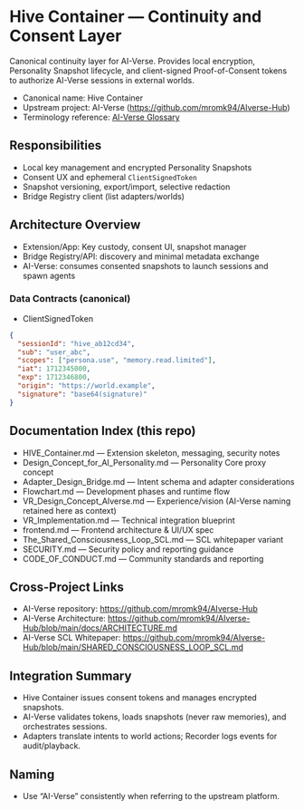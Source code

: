# Hive Container — Continuity and Consent Layer

Canonical continuity layer for AI-Verse. Provides local encryption, Personality Snapshot lifecycle, and client-signed Proof-of-Consent tokens to authorize AI-Verse sessions in external worlds.

- Canonical name: Hive Container
- Upstream project: AI-Verse (https://github.com/mromk94/AIverse-Hub)
- Terminology reference: [AI-Verse Glossary](https://github.com/mromk94/AIverse-Hub/blob/main/docs/GLOSSARY.md)

## Responsibilities
- Local key management and encrypted Personality Snapshots
- Consent UX and ephemeral `ClientSignedToken`
- Snapshot versioning, export/import, selective redaction
- Bridge Registry client (list adapters/worlds)

## Architecture Overview
- Extension/App: Key custody, consent UI, snapshot manager
- Bridge Registry/API: discovery and minimal metadata exchange
- AI-Verse: consumes consented snapshots to launch sessions and spawn agents

### Data Contracts (canonical)
- ClientSignedToken
```json
{
  "sessionId": "hive_ab12cd34",
  "sub": "user_abc",
  "scopes": ["persona.use", "memory.read.limited"],
  "iat": 1712345000,
  "exp": 1712346800,
  "origin": "https://world.example",
  "signature": "base64(signature)"
}
```

## Documentation Index (this repo)
- HIVE_Container.md — Extension skeleton, messaging, security notes
- Design_Concept_for_AI_Personality.md — Personality Core proxy concept
- Adapter_Design_Bridge.md — Intent schema and adapter considerations
- Flowchart.md — Development phases and runtime flow
- VR_Design_Concept_AIverse.md — Experience/vision (AI-Verse naming retained here as context)
- VR_Implementation.md — Technical integration blueprint
- frontend.md — Frontend architecture & UI/UX spec
- The_Shared_Consciousness_Loop_SCL.md — SCL whitepaper variant
- SECURITY.md — Security policy and reporting guidance
- CODE_OF_CONDUCT.md — Community standards and reporting

## Cross-Project Links
- AI-Verse repository: https://github.com/mromk94/AIverse-Hub
- AI-Verse Architecture: https://github.com/mromk94/AIverse-Hub/blob/main/docs/ARCHITECTURE.md
- AI-Verse SCL Whitepaper: https://github.com/mromk94/AIverse-Hub/blob/main/SHARED_CONSCIOUSNESS_LOOP_SCL.md

## Integration Summary
- Hive Container issues consent tokens and manages encrypted snapshots.
- AI-Verse validates tokens, loads snapshots (never raw memories), and orchestrates sessions.
- Adapters translate intents to world actions; Recorder logs events for audit/playback.

## Naming
- Use “AI-Verse” consistently when referring to the upstream platform.
